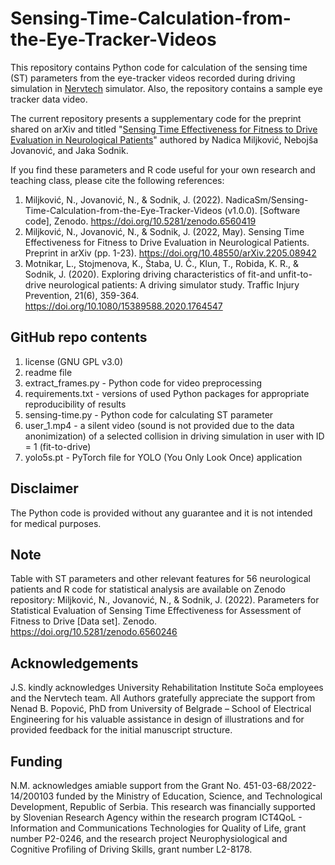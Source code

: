 # Sensing-Time-Calculation-from-the-Eye-Tracker-Videos
This repository contains Python code for calculation of the sensing time (ST) parameters from the eye-tracker videos recorded during driving simulation in [Nervtech](https://www.nervtech.com/) simulator. Also, the repository contains a sample eye tracker data video.

The current repository presents a supplementary code for the preprint shared on arXiv and titled "[Sensing Time Effectiveness for Fitness to Drive Evaluation in Neurological Patients](https://arxiv.org/ftp/arxiv/papers/2205/2205.08942.pdf)" authored by Nadica Miljković, Nebojša Jovanović, and Jaka Sodnik.

If you find these parameters and R code useful for your own research and teaching class, please cite the following references:

1) Miljković, N., Jovanović, N., & Sodnik, J. (2022). NadicaSm/Sensing-Time-Calculation-from-the-Eye-Tracker-Videos (v1.0.0). [Software code], Zenodo. https://doi.org/10.5281/zenodo.6560419
2) Miljković, N., Jovanović, N., & Sodnik, J. (2022, May). Sensing Time Effectiveness for Fitness to Drive Evaluation in Neurological Patients. Preprint in arXiv (pp. 1-23). https://doi.org/10.48550/arXiv.2205.08942
3) Motnikar, L., Stojmenova, K., Štaba, U. Č., Klun, T., Robida, K. R., & Sodnik, J. (2020). Exploring driving characteristics of fit-and unfit-to-drive neurological patients: A driving simulator study. Traffic Injury Prevention, 21(6), 359-364. https://doi.org/10.1080/15389588.2020.1764547

## GitHub repo contents
1) license (GNU GPL v3.0)
2) readme file
3) extract_frames.py - Python code for video preprocessing
4) requirements.txt - versions of used Python packages for appropriate reproducibility of results
5) sensing-time.py - Python code for calculating ST parameter
6) user_1.mp4 -  a silent video (sound is not provided due to the data anonimization) of a selected collision in driving simulation in user with ID = 1 (fit-to-drive)
7) yolo5s.pt - PyTorch file for YOLO (You Only Look Once) application

## Disclaimer
The Python code is provided without any guarantee and it is not intended for medical purposes.

## Note
Table with ST parameters and other relevant features for 56 neurological patients and R code for statistical analysis are available on Zenodo repository: Miljković, N., Jovanović, N., & Sodnik, J. (2022). Parameters for Statistical Evaluation of Sensing Time Effectiveness for Assessment of Fitness to Drive [Data set]. Zenodo. https://doi.org/10.5281/zenodo.6560246

## Acknowledgements
J.S. kindly acknowledges University Rehabilitation Institute Soča employees and the Nervtech team. All Authors gratefully appreciate the support from Nenad B. Popović, PhD from University of Belgrade – School of Electrical Engineering for his valuable assistance in design of illustrations and for provided feedback for the initial manuscript structure.

## Funding
N.M. acknowledges amiable support from the Grant No. 451-03-68/2022-14/200103 funded by the Ministry of Education, Science, and Technological Development, Republic of Serbia. This research was financially supported by Slovenian Research Agency within the research program ICT4QoL - Information and Communications Technologies for Quality of Life, grant number P2-0246, and the research project Neurophysiological and Cognitive Profiling of Driving Skills, grant number L2-8178. 
